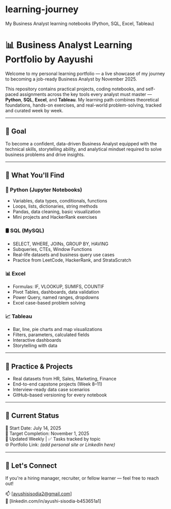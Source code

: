 # learning-journey
My Business Analyst learning notebooks (Python, SQL, Excel, Tableau)
# 📊 Business Analyst Learning Portfolio by Aayushi

Welcome to my personal learning portfolio — a live showcase of my journey to becoming a job-ready Business Analyst by November 2025.

This repository contains practical projects, coding notebooks, and self-paced assignments across the key tools every analyst must master — **Python**, **SQL**, **Excel**, and **Tableau**. My learning path combines theoretical foundations, hands-on exercises, and real-world problem-solving, tracked and curated week by week.

---

## 🚀 Goal

To become a confident, data-driven Business Analyst equipped with the technical skills, storytelling ability, and analytical mindset required to solve business problems and drive insights.

---

## 📘 What You'll Find

### 🐍 Python (Jupyter Notebooks)
- Variables, data types, conditionals, functions
- Loops, lists, dictionaries, string methods
- Pandas, data cleaning, basic visualization
- Mini projects and HackerRank exercises

### 🛢 SQL (MySQL)
- SELECT, WHERE, JOINs, GROUP BY, HAVING
- Subqueries, CTEs, Window Functions
- Real-life datasets and business query use cases
- Practice from LeetCode, HackerRank, and StrataScratch

### 📊 Excel
- Formulas: IF, VLOOKUP, SUMIFS, COUNTIF
- Pivot Tables, dashboards, data validation
- Power Query, named ranges, dropdowns
- Excel case-based problem solving

### 📈 Tableau
- Bar, line, pie charts and map visualizations
- Filters, parameters, calculated fields
- Interactive dashboards
- Storytelling with data

---

## 🧪 Practice & Projects
- Real datasets from HR, Sales, Marketing, Finance
- End-to-end capstone projects (Week 8–11)
- Interview-ready data case scenarios
- GitHub-based versioning for every notebook

---

## 🧠 Current Status
📅 Start Date: July 14, 2025  
🎯 Target Completion: November 1, 2025  
🔁 Updated Weekly | ✅ Tasks tracked by topic  
🌐 Portfolio Link: *(add personal site or LinkedIn here)*

---

## 🤝 Let's Connect
If you're a hiring manager, recruiter, or fellow learner — feel free to reach out!

📫 [ayushisisodia2@gmail.com]  
🔗 [linkedin.com/in/ayushi-sisodia-b453651a1]  



